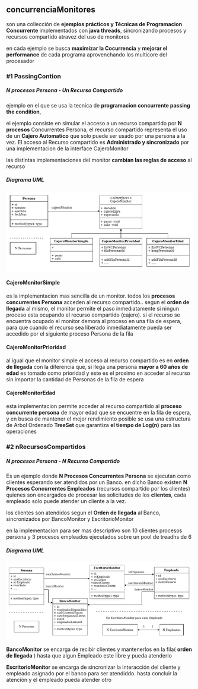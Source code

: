 ## concurrenciaMonitores
son una collección de **ejemplos prácticos y Técnicas de Programacion Concurrente** implementados con **java threads**, sincronizando procesos y recursos compartido
atravez del uso de monitores

en cada ejemplo se busca **maximizar la Cocurrencia** y **mejorar el performance** de cada programa aprovenchando los multicore del procesador


### \#1 PassingContion

##### N procesos Persona - Un Recurso Compartido

ejemplo en el que se usa la tecnica de **programacion concurrente passing the condition**, 

el ejemplo consiste en simular el acceso a un recurso compartido por **N procesos** Concurrentes Persona, el recurso compartido representa el uso de un **Cajero Automatico** que solo puede ser usado por una persona a la vez. El acceso al Recurso compartido es **Administrado y sincronizado** por una implementacion de la interface CajeroMonitor

las distintas implementaciones del monitor **cambian las reglas de acceso** al recurso

##### Diagrama UML

![passingCondition](resources/passingCondition/passingCondition.png)

#### CajeroMonitorSimple
es la implementacion mas sencilla de un monitor. todos los **procesos concurrentes Persona** acceden al recurso compartido.. segun el **orden de llegada** al mismo, el monitor permite el paso inmediatamente si ningun proceso esta ocupando el recurso compartido (cajero). si el recurso se encuentra ocupado el monitor demora al proceso en una fila de espera, para que cuando el recurso sea liberado inmediatamente pueda ser accedido por el siguiente proceso Persona de la fila

#### CajeroMonitorPrioridad
al igual que el monitor simple el acceso al recurso compartido es en **orden de llegada** con la diferencia que, si llega una persona **mayor a 60 años de edad** es tomado como prioridad y este es el proximo en acceder al recurso sin importar la cantidad de Personas de la fila de espera

#### CajeroMonitorEdad
esta implementacion permite acceder al recurso compartido al **proceso concurrente persona** de mayor edad que se encuentre en la fila de espera, y en busca de mantener el mejor rendimiento posible se usa una estructura de Arbol Ordenado **TreeSet** que garantiza **el tiempo de Log(n)** para las operaciones 

### \#2 nRecursosCompartidos

##### N procesos Persona - N Recurso Compartido

Es un ejemplo donde **N Procesos Concurrentes Persona** se ejecutan como clientes esperando ser atendidos por un Banco.
en dicho Banco existen  **N Procesos Concurrentes Empleados** (recursos compartido por los clientes) quienes son encargados de procesar las solicitudes de los **clientes**,
cada empleado solo puede atender un cliente a la vez.

los clientes son atendidos segun el **Orden de llegada** al Banco, sincronizados por BancoMonitor y EscritorioMonitor

en la implementacion para ser mas descriptivo son 10 clientes procesos persona y 3 procesos empleados ejecutados sobre un pool de treadhs de 6

##### Diagrama UML

![Screenshot](resources/nRecursosCompartidos/nRecursosCompartidos.png)

**BancoMonitor** se encarga de recibir clientes y mantenerlos en la fila( **orden de llegada** ) hasta que algun Empleado este libre y pueda atenderlo

**EscritorioMonitor** se encarga de sincronizar la interacción del cliente y empleado asignado por el banco para ser atendiddo. hasta concluir la atención y el empleado pueda atender otro

